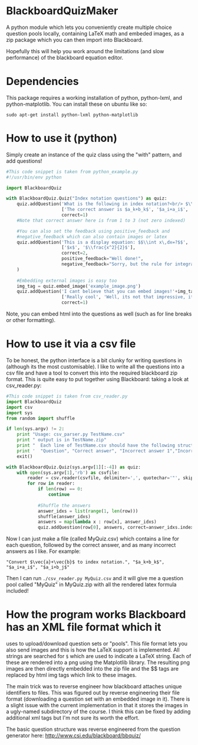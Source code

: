 # BlackboardQuizMaker

A python module which lets you conveniently create multiple choice
question pools locally, containing LaTeX math and embeded images, as a
zip package which you can then import into Blackboard.

Hopefully this will help you work around the limitations (and slow
performance) of the blackboard equation editor.

# Dependencies

This package requires a working installation of python, python-lxml,
and python-matplotlib. You can install these on ubuntu like so:

```
sudo apt-get install python-lxml python-matplotlib
```

# How to use it (python)
Simply create an instance of the quiz class using the "with" pattern, and add questions!
```python
#This code snippet is taken from python_example.py
#!/usr/bin/env python

import BlackboardQuiz

with BlackboardQuiz.Quiz("Index notation questions") as quiz:
    quiz.addQuestion('What is the following in index notation?<br/> $\\vec{a}+\\vec{b}$',
                     ['The correct answer is $a_k+b_k$', '$a_i+a_i$', '$a_i+b_j$'],
                     correct=1)
    #Note that correct answer here is from 1 to 3 (not zero indexed)

    #You can also set the feedback using positive_feedback and
    #negative_feedback which can also contain images or latex
    quiz.addQuestion('This is a display equation: $$\\int x\,dx=?$$',
                     ['$x$', '$\\frac{x^2}{2}$'],
                     correct=2,
                     positive_feedback="Well done!",
                     negative_feedback="Sorry, but the rule for integration is $\\int x^n\\,dx=\\frac{x^{n+1}}{n+1}$ for $n\\neq -1$"
    )
    
    #Embedding external images is easy too
    img_tag = quiz.embed_image('example_image.png')    
    quiz.addQuestion('I cant believe that you can embed images!'+img_tag+' Cool huh?',
                     ['Really cool', 'Well, its not that impressive, its basic functionality', 'Blackboard sucks'],
                     correct=1)
```

Note, you can embed html into the questions as well (such as for line
breaks or other formatting).

# How to use it via a csv file

To be honest, the python interface is a bit clunky for writing
questions in (although its the most customisable). I like to write all
the questions into a csv file and have a tool to convert this into the
required blackboard zip format. This is quite easy to put together
using Blackboard: taking a look at csv_reader.py:

```python
#This code snippet is taken from csv_reader.py
import BlackboardQuiz
import csv
import sys
from random import shuffle

if len(sys.argv) != 2:
    print "Usage: csv_parser.py TestName.csv"
    print " output is in TestName.zip"
    print "  Each line of TestName.csv should have the following structure"
    print '  "Question", "Correct answer", "Incorrect answer 1","Incorrect answer 2",...'
    exit()    

with BlackboardQuiz.Quiz(sys.argv[1][:-4]) as quiz:
    with open(sys.argv[1],'rb') as csvfile:
        reader = csv.reader(csvfile, delimiter=',', quotechar='"', skipinitialspace=True)
        for row in reader:
            if len(row) == 0:
                continue
            
            #Shuffle the answers
            answer_idxs = list(range(1, len(row)))
            shuffle(answer_idxs)
            answers = map(lambda x : row[x], answer_idxs)
            quiz.addQuestion(row[0], answers, correct=answer_idxs.index(1)+1)
```

Now I can just make a file (called MyQuiz.csv) which contains a line
for each question, followed by the correct answer, and as many
incorrect answers as I like. For example:

```
"Convert $\vec{a}+\vec{b}$ to index notation.", "$a_k+b_k$", "$a_i+a_i$", "$a_i+b_j$"
```

Then I can run `./csv_reader.py MyQuiz.csv` and it will give me a
question pool called "MyQuiz" in MyQuiz.zip with all the rendered
latex formula included!

# How the program works Blackboard has an XML file format which it
uses to upload/download question sets or "pools". This file format
lets you also send images and this is how the LaTeX support is
implemented. All strings are searched for `$` which are used to
indicate a LaTeX string. Each of these are rendered into a png using
the Matplotlib library. The resulting png images are then directly
embedded into the zip file and the $$ tags are replaced by html img
tags which link to these images.

The main trick was to reverse engineer how blackboard attaches unique
identifiers to files. This was figured out by reverse engineering
their file format (downloading a question set with an embedded image
in it). There is a slight issue with the current implementation in
that it stores the images in a ugly-named subdirectory of the
course. I think this can be fixed by adding additional xml tags but
I'm not sure its worth the effort.

The basic question structure was reverse engineered from the question generator here: http://www.csi.edu/blackboard/bbquiz/
